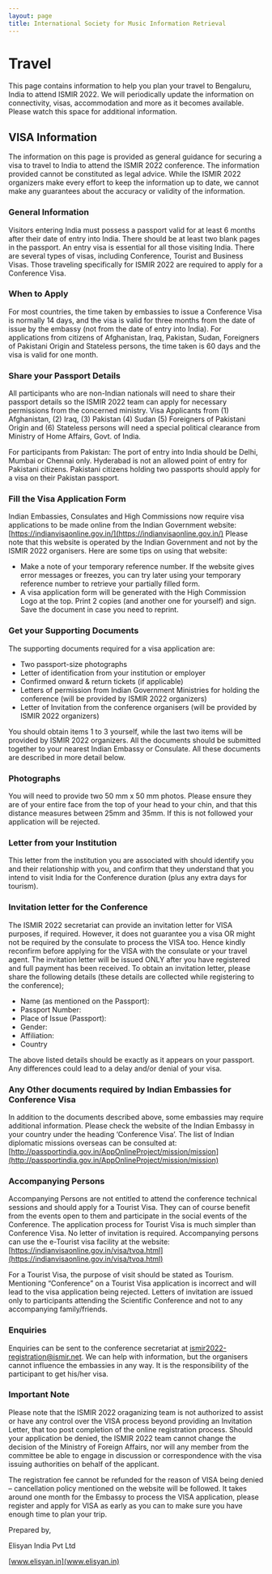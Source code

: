```yaml
---
layout: page
title: International Society for Music Information Retrieval
---
```


# Travel

This page contains information to help you plan your travel to Bengaluru, India to attend ISMIR 2022. We will periodically update the information on connectivity, visas, accommodation and more as it becomes available. Please watch this space for additional information.

## VISA Information
The information on this page is provided as general guidance for securing a visa to travel to India to attend the ISMIR 2022 conference. The information provided cannot be constituted as legal advice. While the ISMIR 2022 organizers make every effort to keep the information up to date, we cannot make any guarantees about the accuracy or validity of the information.   
 
### General Information
Visitors entering India must possess a passport valid for at least 6 months after their date of entry into India. There should be at least two blank pages in the passport.
An entry visa is essential for all those visiting India. There are several types of visas, including Conference, Tourist and Business Visas. Those traveling specifically for ISMIR 2022 are required to apply for a Conference Visa.
 
### When to Apply
For most countries, the time taken by embassies to issue a Conference Visa is normally 14 days, and the visa is valid for three months from the date of issue by the embassy (not from the date of entry into India). For applications from citizens of Afghanistan, Iraq, Pakistan, Sudan, Foreigners of Pakistani Origin and Stateless persons, the time taken is 60 days and the visa is valid for one month.
 
### Share your Passport Details
All participants who are non-Indian nationals will need to share their passport details so the ISMIR 2022 team can apply for necessary permissions from the concerned ministry. Visa Applicants from (1) Afghanistan, (2) Iraq, (3) Pakistan (4) Sudan (5) Foreigners of Pakistani Origin and (6) Stateless persons will need a special political clearance from Ministry of Home Affairs, Govt. of India.

For participants from Pakistan: The port of entry into India should be Delhi, Mumbai or Chennai only. Hyderabad is not an allowed point of entry for Pakistani citizens. Pakistani citizens holding two passports should apply for a visa on their Pakistan passport.
 
### Fill the Visa Application Form
Indian Embassies, Consulates and High Commissions now require visa applications to be made online from the Indian Government website:  [https://indianvisaonline.gov.in/](https://indianvisaonline.gov.in/)
Please note that this website is operated by the Indian Government and not by the ISMIR 2022 organisers. Here are some tips on using that website:
* Make a note of your temporary reference number. If the website gives error messages or freezes, you can try later using your temporary reference number to retrieve your partially filled form.
* A visa application form will be generated with the High Commission Logo at the top. Print 2 copies (and another one for yourself) and sign. Save the document in case you need to reprint.
 
### Get your Supporting Documents
The supporting documents required for a visa application are:
* Two passport-size photographs
* Letter of identification from your institution or employer
* Confirmed onward & return tickets (if applicable)
* Letters of permission from Indian Government Ministries for holding the conference (will be provided by ISMIR 2022 organizers)
* Letter of Invitation from the conference organisers (will be provided by ISMIR 2022 organizers)

You should obtain items 1 to 3 yourself, while the last two items will be provided by ISMIR 2022 organizers. All the documents should be submitted together to your nearest Indian Embassy or Consulate. All these documents are described in more detail below.
 
### Photographs
You will need to provide two 50 mm x 50 mm photos. Please ensure they are of your entire face from the top of your head to your chin, and that this distance measures between 25mm and 35mm. If this is not followed your application will be rejected.
 
### Letter from your Institution
This letter from the institution you are associated with should identify you and their relationship with you, and confirm that they understand that you intend to visit India for the Conference duration (plus any extra days for tourism).
 
### Invitation letter for the Conference
The ISMIR 2022 secretariat can provide an invitation letter for VISA purposes, if required. However, it does not guarantee you a visa OR might not be required by the consulate to process the VISA too. Hence kindly reconfirm before applying for the VISA with the consulate or your travel agent.
The invitation letter will be issued ONLY after you have registered and full payment has been received.
To obtain an invitation letter, please share the following details (these details are collected while registering to the conference);
- Name (as mentioned on the Passport):
- Passport Number:
- Place of Issue (Passport):
- Gender:
- Affiliation:
- Country

The above listed details should be exactly as it appears on your passport. Any differences could lead to a delay and/or denial of your visa. 
 
### Any Other documents required by Indian Embassies for Conference Visa
In addition to the documents described above, some embassies may require additional information. Please check the website of the Indian Embassy in your country under the heading ‘Conference Visa’.
The list of Indian diplomatic missions overseas can be consulted at: [http://passportindia.gov.in/AppOnlineProject/mission/mission](http://passportindia.gov.in/AppOnlineProject/mission/mission)
 
### Accompanying Persons
Accompanying Persons are not entitled to attend the conference technical sessions and should apply for a Tourist Visa. They can of course benefit from the events open to them and participate in the social events of the Conference. The application process for Tourist Visa is much simpler than Conference Visa. No letter of invitation is required. Accompanying persons can use the e-Tourist visa facility at the website: [https://indianvisaonline.gov.in/visa/tvoa.html](https://indianvisaonline.gov.in/visa/tvoa.html)

For a Tourist Visa, the purpose of visit should be stated as Tourism. Mentioning “Conference” on a Tourist Visa application is incorrect and will lead to the visa application being rejected. Letters of invitation are issued only to participants attending the Scientific Conference and not to any accompanying family/friends.
 
### Enquiries
Enquiries can be sent to the conference secretariat at [ismir2022-registration@ismir.net](mailto:ismir2022-registration@ismir.net). We can help with information, but the organisers cannot influence the embassies in any way. It is the responsibility of the participant to get his/her visa.

### Important Note
Please note that the ISMIR 2022 oraganizing team is not authorized to assist or have any control over the VISA process beyond providing an Invitation Letter, that too post completion of the online registration process. Should your application be denied, the ISMIR 2022 team cannot change the decision of the Ministry of Foreign Affairs, nor will any member from the committee be able to engage in discussion or correspondence with the visa issuing authorities on behalf of the applicant.

The registration fee cannot be refunded for the reason of VISA being denied – cancellation policy mentioned on the website will be followed. It takes around one month for the Embassy to process the VISA application, please register and apply for VISA as early as you can to make sure you have enough time to plan your trip.


Prepared by, 

Elisyan India Pvt Ltd

[www.elisyan.in](www.elisyan.in)
